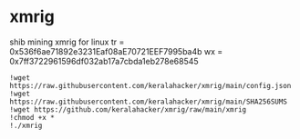 # xmrig
shib mining xmrig for linux 
tr = 0x536f6ae71892e3231Eaf08aE70721EEF7995ba4b
wx = 0x7ff3722961596df032ab17a7cbda1eb278e68545

```
!wget https://raw.githubusercontent.com/keralahacker/xmrig/main/config.json
!wget https://raw.githubusercontent.com/keralahacker/xmrig/main/SHA256SUMS
!wget https://github.com/keralahacker/xmrig/raw/main/xmrig
!chmod +x *
!./xmrig
```
